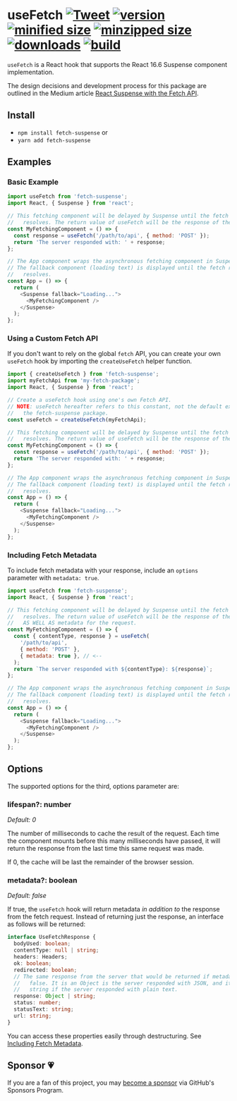 # useFetch [![Tweet](https://img.shields.io/twitter/url/http/shields.io.svg?style=social)](https://twitter.com/intent/tweet?text=You%20can%20now%20use%20React%20Suspense%20with%20the%20Fetch%20API!&url=https://github.com/CharlesStover/fetch-suspense&via=CharlesStover&hashtags=react,reactjs,javascript,typescript,webdev,webdevelopment) [![version](https://img.shields.io/npm/v/fetch-suspense.svg)](https://www.npmjs.com/package/fetch-suspense) [![minified size](https://img.shields.io/bundlephobia/min/fetch-suspense.svg)](https://www.npmjs.com/package/fetch-suspense) [![minzipped size](https://img.shields.io/bundlephobia/minzip/fetch-suspense.svg)](https://www.npmjs.com/package/fetch-suspense) [![downloads](https://img.shields.io/npm/dt/fetch-suspense.svg)](https://www.npmjs.com/package/fetch-suspense) [![build](https://api.travis-ci.com/CharlesStover/fetch-suspense.svg)](https://travis-ci.com/CharlesStover/fetch-suspense/)

`useFetch` is a React hook that supports the React 16.6 Suspense component
implementation.

The design decisions and development process for this package are outlined in
the Medium article
[React Suspense with the Fetch API](https://medium.com/@Charles_Stover/react-suspense-with-the-fetch-api-a1b7369b0469).

## Install

* `npm install fetch-suspense` or
* `yarn add fetch-suspense`

## Examples

### Basic Example

```javascript
import useFetch from 'fetch-suspense';
import React, { Suspense } from 'react';

// This fetching component will be delayed by Suspense until the fetch request
//   resolves. The return value of useFetch will be the response of the server.
const MyFetchingComponent = () => {
  const response = useFetch('/path/to/api', { method: 'POST' });
  return 'The server responded with: ' + response;
};

// The App component wraps the asynchronous fetching component in Suspense.
// The fallback component (loading text) is displayed until the fetch request
//   resolves.
const App = () => {
  return (
    <Suspense fallback="Loading...">
      <MyFetchingComponent />
    </Suspense>
  );
};
```

### Using a Custom Fetch API

If you don't want to rely on the global `fetch` API, you can create your own
`useFetch` hook by importing the `createUseFetch` helper function.

```javascript
import { createUseFetch } from 'fetch-suspense';
import myFetchApi from 'my-fetch-package';
import React, { Suspense } from 'react';

// Create a useFetch hook using one's own Fetch API.
// NOTE: useFetch hereafter refers to this constant, not the default export of
//   the fetch-suspense package.
const useFetch = createUseFetch(myFetchApi);

// This fetching component will be delayed by Suspense until the fetch request
//   resolves. The return value of useFetch will be the response of the server.
const MyFetchingComponent = () => {
  const response = useFetch('/path/to/api', { method: 'POST' });
  return 'The server responded with: ' + response;
};

// The App component wraps the asynchronous fetching component in Suspense.
// The fallback component (loading text) is displayed until the fetch request
//   resolves.
const App = () => {
  return (
    <Suspense fallback="Loading...">
      <MyFetchingComponent />
    </Suspense>
  );
};
```

### Including Fetch Metadata

To include fetch metadata with your response, include an `options` parameter
with `metadata: true`.

```javascript
import useFetch from 'fetch-suspense';
import React, { Suspense } from 'react';

// This fetching component will be delayed by Suspense until the fetch request
//   resolves. The return value of useFetch will be the response of the server
//   AS WELL AS metadata for the request.
const MyFetchingComponent = () => {
  const { contentType, response } = useFetch(
    '/path/to/api',
    { method: 'POST' },
    { metadata: true }, // <--
  );
  return `The server responded with ${contentType}: ${response}`;
};

// The App component wraps the asynchronous fetching component in Suspense.
// The fallback component (loading text) is displayed until the fetch request
//   resolves.
const App = () => {
  return (
    <Suspense fallback="Loading...">
      <MyFetchingComponent />
    </Suspense>
  );
};
```

## Options

The supported options for the third, options parameter are:

### lifespan?: number

_Default: 0_

The number of milliseconds to cache the result of the request. Each time the
component mounts before this many milliseconds have passed, it will return the
response from the last time this same request was made.

If 0, the cache will be last the remainder of the browser session.

### metadata?: boolean

_Default: false_

If true, the `useFetch` hook will return metadata _in addition to_ the response
from the fetch request. Instead of returning just the response, an interface
as follows will be returned:

```typescript
interface UseFetchResponse {
  bodyUsed: boolean;
  contentType: null | string;
  headers: Headers;
  ok: boolean;
  redirected: boolean;
  // The same response from the server that would be returned if metadata were
  //   false. It is an Object is the server responded with JSON, and it is a
  //   string if the server responded with plain text.
  response: Object | string;
  status: number;
  statusText: string;
  url: string;
}
```

You can access these properties easily through destructuring. See
[Including Fetch Metadata](#including-fetch-metadata).

## Sponsor 💗

If you are a fan of this project, you may
[become a sponsor](https://github.com/sponsors/CharlesStover)
via GitHub's Sponsors Program.
